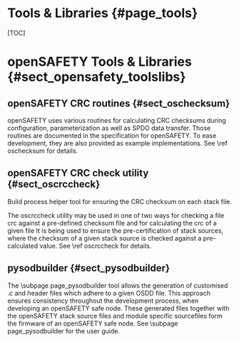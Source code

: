 Tools & Libraries {#page_tools}
================

[TOC]

# openSAFETY Tools & Libraries {#sect_opensafety_toolslibs}

## openSAFETY CRC routines {#sect_oschecksum}

openSAFETY uses various routines for calculating CRC checksums during
configuration, parameterization as well as SPDO data transfer. Those routines
are documented in the specification for openSAFETY. To ease development, they
are also provided as example implementations.
See \ref oschecksum for details.

## openSAFETY CRC check utility {#sect_oscrccheck}

Build process helper tool for ensuring the CRC checksum on each stack file.

The oscrccheck utility may be used in one of two ways for
checking a file crc against a pre-defined checksum file and for calculating
the crc of a given file
It is being used to ensure the pre-certification of stack sources, where the
checksum of a given stack source is checked against a pre-calculated value.
See \ref oscrccheck for details.

## pysodbuilder {#sect_pysodbuilder}

The \subpage page_pysodbuilder tool allows the generation of customised .c and
header files which adhere to a given OSDD file.
This approach ensures consistency throughout the development
process, when developing an openSAFETY safe node.
These generated files together with the openSAFETY stack source files and
module specific sourcefiles form the firmware of an openSAFETY safe node.
See \subpage page_pysodbuilder for the user guide.